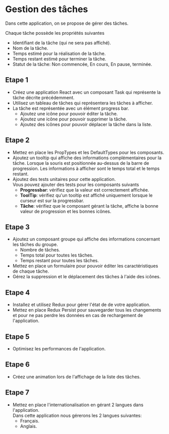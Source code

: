 # Gestion des tâches
Dans cette application, on se propose de gérer des tâches.

Chaque tâche possède les propriétés suivantes
- Identifiant de la tâche (qui ne sera pas affiché).
- Nom de la tâche.
- Temps estimé pour la réalisation de la tâche.
- Temps restant estimé pour terminer la tâche.
- Statut de la tâche: Non commencée, En cours, En pause, terminée.

## Etape 1
- Créez une application React avec un composant Task qui représente la tâche décrite précédemment.
- Utilisez un tableau de tâches qui représentera les tâches à afficher.
- La tâche est représentée avec un élément progress bar.
  - Ajoutez une icône pour pouvoir éditer la tâche.
  - Ajoutez une icône pour pouvoir supprimer la tâche.
  - Ajoutez des icônes pour pouvoir déplacer la tâche dans la liste.

## Etape 2
- Mettez en place les PropTypes et les DefaultTypes pour les composants.
- Ajoutez un tooltip qui affiche des informations complémentaires pour la tâche. Lorsque la souris est positionnée au-dessus de la barre de progression. Les informations à afficher sont le temps total et le temps restant.
- Ajoutez des tests unitaires pour cette application.  
Vous pouvez ajouter des tests pour les composants suivants
  - **Progressbar**: vérifiez que la valeur est correctement affichée.
  - **ToolTip**: vérifiez qu'un tooltip est affiché uniquement lorsque le curseur est sur la progressbar.
  - **Tâche**: vérifiez que le composant gérant la tâche, affiche la bonne valeur de progression et les bonnes icônes.

## Etape 3
- Ajoutez un composant groupe qui affiche des informations concernant les tâches du groupe.  
  - Nombre de tâches.
  - Temps total pour toutes les tâches.
  - Temps restant pour toutes les tâches.
- Mettez en place un formulaire pour pouvoir éditer les caractéristiques de chaque tâche.
- Gérez la suppression et le déplacement des tâches à l'aide des icônes.

## Etape 4
- Installez et utilisez Redux pour gérer l'état de de votre application.
- Mettez en place Redux Persist pour sauvegarder tous les changements et pour ne pas perdre les données en cas de rechargement de l'application.

## Etape 5
- Optimisez les performances de l'application.

## Etape 6
- Créez une animation lors de l'affichage de la liste des tâches.

## Etape 7
- Mettez en place l'internationalisation en gérant 2 langues dans l'application.  
Dans cette application nous gérerons les 2 langues suivantes:
  - Français.
  - Anglais.
